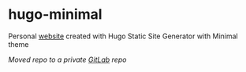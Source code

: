 # hugo-minimal

Personal [website](https://www.kevinbarroga.me) created with Hugo Static Site Generator with Minimal theme

*Moved repo to a private [GitLab](https://gitlab.com/kevbarroga/hugo-blog) repo*
